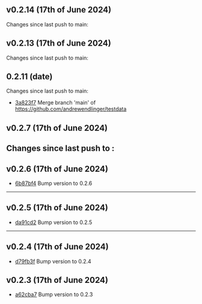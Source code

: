 
## v0.2.14 (17th of June 2024)
Changes since last push to main:


## v0.2.13 (17th of June 2024)
Changes since last push to main:


## 0.2.11 (date)
Changes since last push to main:
- [3a823f7](https://github.com/andrewendlinger/testdata/commit/3a823f7861a371ad10c92942ad654f619acea267) Merge branch 'main' of https://github.com/andrewendlinger/testdata

## v0.2.7 (17th of June 2024)
## Changes since last push to :


## v0.2.6 (17th of June 2024)
- [6b87bf4](https://github.com/andrewendlinger/testdata/commit/6b87bf46bf1fbe38d28a4bf092368d41e1de2c77) Bump version to 0.2.6
---
## v0.2.5 (17th of June 2024)
- [da91cd2](https://github.com/andrewendlinger/testdata/commit/da91cd2a590de96344315d91a344b32417857f38) Bump version to 0.2.5
---
## v0.2.4 (17th of June 2024)
- [d79fb3f](https://github.com/andrewendlinger/testdata/commit/d79fb3f0b5d75dc2fe25c0ae520a8513f6d32ec9) Bump version to 0.2.4
## v0.2.3 (17th of June 2024)
- [a62cba7](https://github.com/andrewendlinger/testdata/commit/a62cba7442c86835c7be9eb8aa5a44b1ad92746f) Bump version to 0.2.3

